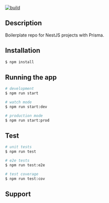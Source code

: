 [![build](https://github.com/alexmantaut/nestjs-prisma-boilerplate/actions/workflows/node.js.yml/badge.svg)](https://github.com/alexmantaut/nestjs-prisma-boilerplate/actions/workflows/node.js.yml)
## Description

Boilerplate repo for NestJS projects with Prisma.

## Installation

```bash
$ npm install
```

## Running the app

```bash
# development
$ npm run start

# watch mode
$ npm run start:dev

# production mode
$ npm run start:prod
```

## Test

```bash
# unit tests
$ npm run test

# e2e tests
$ npm run test:e2e

# test coverage
$ npm run test:cov
```

## Support
